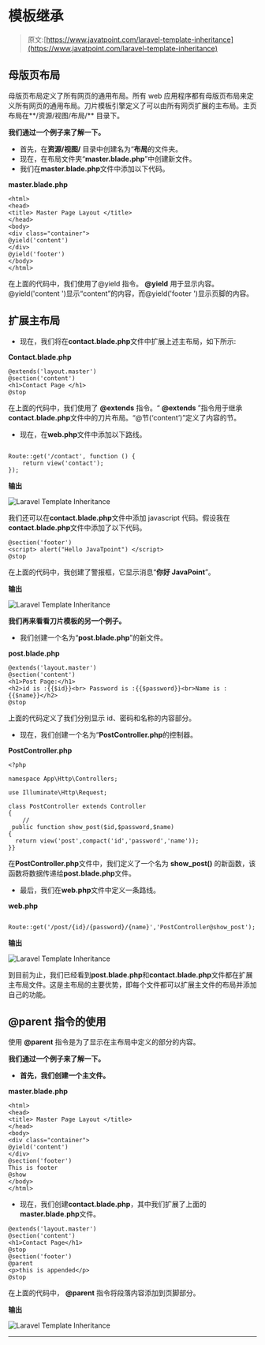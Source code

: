 # 模板继承

> 原文:[https://www.javatpoint.com/laravel-template-inheritance](https://www.javatpoint.com/laravel-template-inheritance)

## 母版页布局

母版页布局定义了所有网页的通用布局。所有 web 应用程序都有母版页布局来定义所有网页的通用布局。刀片模板引擎定义了可以由所有网页扩展的主布局。主页布局在**/资源/视图/布局/** 目录下。

**我们通过一个例子来了解一下。**

*   首先，在**资源/视图/** 目录中创建名为“**布局**的文件夹。
*   现在，在布局文件夹“**master.blade.php**”中创建新文件。
*   我们在**master.blade.php**文件中添加以下代码。

**master.blade.php**

```
<html>
<head>
<title> Master Page Layout </title>
</head>
<body>
<div class="container">
@yield('content')
</div>
@yield('footer')
</body>
</html>

```

在上面的代码中，我们使用了@yield 指令。 **@yield** 用于显示内容。@yield('content ')显示“content”的内容，而@yield('footer ')显示页脚的内容。

## 扩展主布局

*   现在，我们将在**contact.blade.php**文件中扩展上述主布局，如下所示:

**Contact.blade.php**

```
@extends('layout.master')
@section('content')
<h1>Contact Page </h1> 
@stop

```

在上面的代码中，我们使用了 **@extends** 指令。“ **@extends** ”指令用于继承**contact.blade.php**文件中的刀片布局。“@节(‘content’)”定义了内容的节。

*   现在，在**web.php**文件中添加以下路线。

```

Route::get('/contact', function () {
    return view('contact');
});

```

**输出**

![Laravel Template Inheritance](../Images/ca691369d41316f2ef1c93cec5437ca6.png)

我们还可以在**contact.blade.php**文件中添加 javascript 代码。假设我在**contact.blade.php**文件中添加了以下代码。

```
@section('footer')
<script> alert("Hello JavaTpoint") </script>	
@stop

```

在上面的代码中，我创建了警报框，它显示消息“**你好 JavaPoint**”。

**输出**

![Laravel Template Inheritance](../Images/4dd582bad3ba5e4c1aa84ff22bfae802.png)

**我们再来看看刀片模板的另一个例子。**

*   我们创建一个名为“**post.blade.php**”的新文件。

**post.blade.php**

```
@extends('layout.master')
@section('content')
<h1>Post Page:</h1>
<h2>id is :{{$id}}<br> Password is :{{$password}}<br>Name is : {{$name}}</h2>
@stop

```

上面的代码定义了我们分别显示 id、密码和名称的内容部分。

*   现在，我们创建一个名为“**PostController.php**的控制器。

**PostController.php**

```
<?php

namespace App\Http\Controllers;

use Illuminate\Http\Request;

class PostController extends Controller
{
    //
 public function show_post($id,$password,$name)
{
  return view('post',compact('id','password','name'));
}}

```

在**PostController.php**文件中，我们定义了一个名为 **show_post()** 的新函数，该函数将数据传递给**post.blade.php**文件。

*   最后，我们在**web.php**文件中定义一条路线。

**web.php**

```

Route::get('/post/{id}/{password}/{name}','PostController@show_post');

```

**输出**

![Laravel Template Inheritance](../Images/98e0b76ac0309bee2c731a332841060a.png)

到目前为止，我们已经看到**post.blade.php**和**contact.blade.php**文件都在扩展主布局文件。这是主布局的主要优势，即每个文件都可以扩展主文件的布局并添加自己的功能。

## @parent 指令的使用

使用 **@parent** 指令是为了显示在主布局中定义的部分的内容。

**我们通过一个例子来了解一下。**

*   **首先，我们创建一个主文件。**

**master.blade.php**

```
<html>
<head>
<title> Master Page Layout </title>
</head>
<body>
<div class="container">
@yield('content')
</div>
@section('footer')
This is footer 
@show
</body>
</html>

```

*   现在，我们创建**contact.blade.php**，其中我们扩展了上面的**master.blade.php**文件。

```
@extends('layout.master')
@section('content')
<h1>Contact Page</h1>
@stop 
@section('footer')
@parent
<p>this is appended</p>
@stop

```

在上面的代码中， **@parent** 指令将段落内容添加到页脚部分。

**输出**

![Laravel Template Inheritance](../Images/6cf78a1aa1c45fcb90ebc880dc30731a.png)

* * *